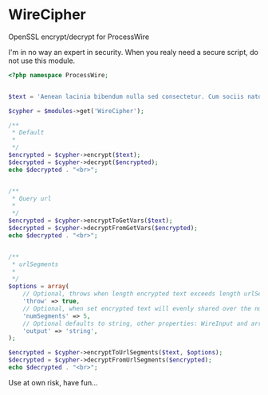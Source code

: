 # WireCipher
OpenSSL encrypt/decrypt for ProcessWire

I'm in no way an expert in security. When you realy need a secure script, do not use this module.

````php
<?php namespace ProcessWire;


$text = 'Aenean lacinia bibendum nulla sed consectetur. Cum sociis natoque penatibus et magnis dis parturient montes, nascetur ridiculus mus. egestas eget quam.';

$cypher = $modules->get('WireCipher');

/**
 * Default
 *
 */
$encrypted = $cypher->encrypt($text);
$decrypted = $cypher->decrypt($encrypted);
echo $decrypted . "<br>";


/**
 * Query url
 *
 */
$encrypted = $cypher->encryptToGetVars($text);
$decrypted = $cypher->decryptFromGetVars($encrypted);
echo $decrypted . "<br>";


/**
 * urlSegments
 *
 */
$options = array(
	// Optional, throws when length encrypted text exceeds length urlSegments can handle.
	'throw' => true,
	// Optional, when set encrypted text will evenly shared over the number of segments given.
	'numSegments' => 5,
	// Optional defaults to string, other properties: WireInput and array
	'output' => 'string',
);

$encrypted = $cypher->encryptToUrlSegments($text, $options);
$decrypted = $cypher->decryptFromUrlSegments($encrypted);
echo $decrypted . "<br>";

````

Use at own risk,
have fun...

